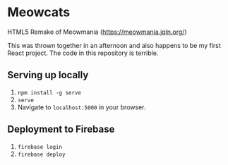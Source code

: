 # Meowcats
HTML5 Remake of Meowmania (https://meowmania.jqln.org/)

This was thrown together in an afternoon and also happens to be my first React project. The code in this repository is terrible.

## Serving up locally
1. `npm install -g serve`
2. `serve`
3. Navigate to `localhost:5000` in your browser.

## Deployment to Firebase
1. `firebase login`
2. `firebase deploy`
